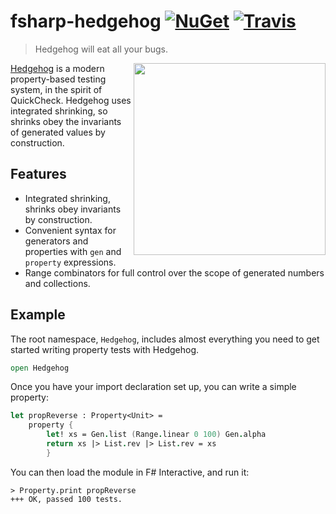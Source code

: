 fsharp-hedgehog [![NuGet][nuget-shield]][nuget] [![Travis][travis-shield]][travis]
========

> Hedgehog will eat all your bugs.

<img src="https://github.com/hedgehogqa/fsharp-hedgehog/raw/master/img/SQUARE_hedgehog_615x615.png" width="307" align="right"/>

[Hedgehog](http://hedgehog.qa/) is a modern property-based testing
system, in the spirit of QuickCheck. Hedgehog uses integrated shrinking,
so shrinks obey the invariants of generated values by construction.

## Features

- Integrated shrinking, shrinks obey invariants by construction.
- Convenient syntax for generators and properties with `gen` and `property` expressions.
- Range combinators for full control over the scope of generated numbers and collections.

## Example

The root namespace, `Hedgehog`, includes almost
everything you need to get started writing property tests with Hedgehog.

```fs
open Hedgehog
```

Once you have your import declaration set up, you can write a simple property:

```fs
let propReverse : Property<Unit> =
    property {
        let! xs = Gen.list (Range.linear 0 100) Gen.alpha
        return xs |> List.rev |> List.rev = xs
        }
```

You can then load the module in F# Interactive, and run it:

```
> Property.print propReverse
+++ OK, passed 100 tests.

```

 [nuget]: https://www.nuget.org/packages/Hedgehog/
 [nuget-shield]: https://img.shields.io/nuget/dt/Hedgehog.svg?style=flat

 [travis]: https://travis-ci.org/hedgehogqa/fsharp-hedgehog
 [travis-shield]: https://travis-ci.org/hedgehogqa/fsharp-hedgehog.svg?branch=master
